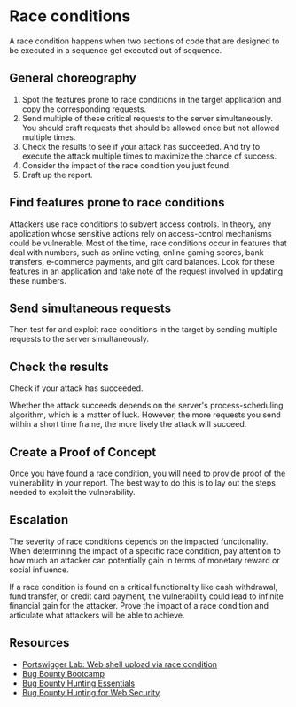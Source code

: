 # Race conditions

A race condition happens when two sections of code that are designed to be executed in a sequence get executed out of sequence.

## General choreography

1. Spot the features prone to race conditions in the target application and copy the corresponding requests.
2. Send multiple of these critical requests to the server simultaneously. You should craft requests that should be allowed once but not allowed multiple times.
3. Check the results to see if your attack has succeeded. And try to execute the attack multiple times to maximize the chance of success.
4. Consider the impact of the race condition you just found.
5. Draft up the report.

## Find features prone to race conditions

Attackers use race conditions to subvert access controls. In theory, any application whose sensitive actions rely on access-control mechanisms could be vulnerable. Most of the time, race conditions occur in features that deal with numbers, such as online voting, online gaming scores, bank transfers, e-commerce payments, and gift card balances. Look for these features in an application and take note of the request involved in updating these numbers.

## Send simultaneous requests

Then test for and exploit race conditions in the target by sending multiple requests to the server simultaneously.

## Check the results

Check if your attack has succeeded.

Whether the attack succeeds depends on the server's process-scheduling algorithm, which is a matter of luck. However, the more requests you send within a short time frame, the more likely the attack will succeed.

## Create a Proof of Concept

Once you have found a race condition, you will need to provide proof of the vulnerability in your report. The best way to do this is to lay out the steps needed to exploit the vulnerability.

## Escalation

The severity of race conditions depends on the impacted functionality. When determining the impact of a specific race condition, pay attention to how much an attacker can potentially gain in terms of monetary reward or social influence.

If a race condition is found on a critical functionality like cash withdrawal, fund transfer, or credit card payment, the vulnerability could lead to infinite financial gain for the attacker. Prove the impact of a race condition and articulate what attackers will be able to achieve.

## Resources

* [Portswigger Lab: Web shell upload via race condition](https://portswigger.net/web-security/file-upload/lab-file-upload-web-shell-upload-via-race-condition)
* [Bug Bounty Bootcamp](https://nostarch.com/bug-bounty-bootcamp)
* [Bug Bounty Hunting Essentials](https://www.packtpub.com/product/bug-bounty-hunting-essentials/9781788626897)
* [Bug Bounty Hunting for Web Security](https://link.springer.com/book/10.1007/978-1-4842-5391-5)

